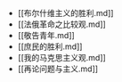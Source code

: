 - [[布尔什维主义的胜利.md]]
- [[法俄革命之比较观.md]]
- [[敬告青年.md]]
- [[庶民的胜利.md]]
- [[我的马克思主义观.md]]
- [[再论问题与主义.md]]
